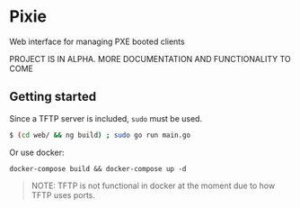 # Pixie

Web interface for managing PXE booted clients

PROJECT IS IN ALPHA. MORE DOCUMENTATION AND FUNCTIONALITY TO COME

## Getting started
Since a TFTP server is included, `sudo` must be used.
```bash
$ (cd web/ && ng build) ; sudo go run main.go
```

Or use docker:
```
docker-compose build && docker-compose up -d
```
> NOTE: TFTP is not functional in docker at the moment due to how TFTP uses ports.
